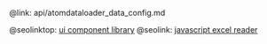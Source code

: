 @link: api/atomdataloader_data_config.md

@seolinktop: [ui component library](https://webix.com)
@seolink: [javascript excel reader](https://webix.com/widget/excel_viewer/)